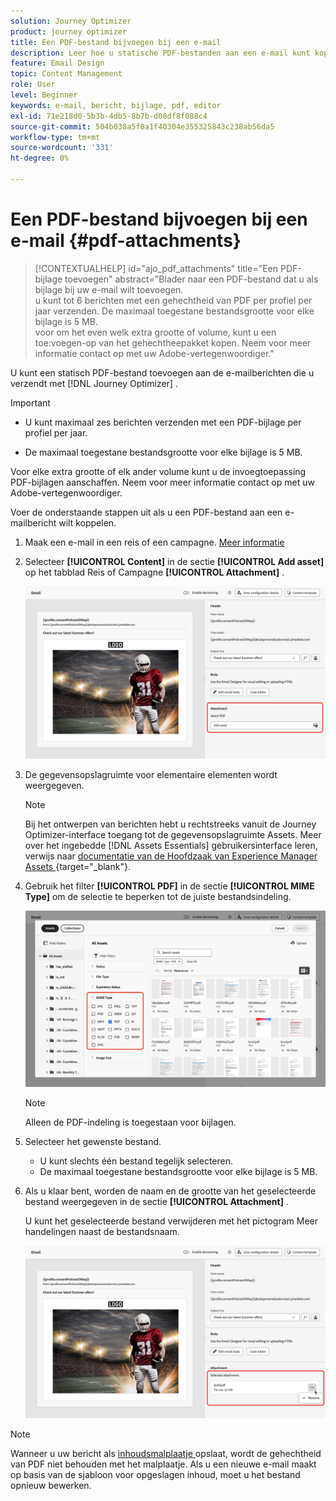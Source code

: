 ```yaml
---
solution: Journey Optimizer
product: journey optimizer
title: Een PDF-bestand bijvoegen bij een e-mail
description: Leer hoe u statische PDF-bestanden aan een e-mail kunt koppelen
feature: Email Design
topic: Content Management
role: User
level: Beginner
keywords: e-mail, bericht, bijlage, pdf, editor
exl-id: 71e218d0-5b3b-4db5-8b7b-d08df8f088c4
source-git-commit: 504b038a5f0a1f40304e355325843c238ab56da5
workflow-type: tm+mt
source-wordcount: '331'
ht-degree: 0%

---
```


# Een PDF-bestand bijvoegen bij een e-mail {#pdf-attachments}

>[!CONTEXTUALHELP]
>id="ajo_pdf_attachments"
>title="Een PDF-bijlage toevoegen"
>abstract="Blader naar een PDF-bestand dat u als bijlage bij uw e-mail wilt toevoegen.</br> u kunt tot 6 berichten met een gehechtheid van PDF per profiel per jaar verzenden. De maximaal toegestane bestandsgrootte voor elke bijlage is 5 MB.</br> voor om het even welk extra grootte of volume, kunt u een toe:voegen-op van het gehechtheepakket kopen. Neem voor meer informatie contact op met uw Adobe-vertegenwoordiger."

U kunt een statisch PDF-bestand toevoegen aan de e-mailberichten die u verzendt met [!DNL Journey Optimizer] .

>[!IMPORTANT]
>
>* U kunt maximaal zes berichten verzenden met een PDF-bijlage per profiel per jaar.
>
>* De maximaal toegestane bestandsgrootte voor elke bijlage is 5 MB.
>
>Voor elke extra grootte of elk ander volume kunt u de invoegtoepassing PDF-bijlagen aanschaffen. Neem voor meer informatie contact op met uw Adobe-vertegenwoordiger.

Voer de onderstaande stappen uit als u een PDF-bestand aan een e-mailbericht wilt koppelen.

1. Maak een e-mail in een reis of een campagne. [Meer informatie](create-email.md)

1. Selecteer **[!UICONTROL Content]** in de sectie **[!UICONTROL Add asset]** op het tabblad Reis of Campagne **[!UICONTROL Attachment]** .

   ![](assets/email-select-pdf.png)

1. De gegevensopslagruimte voor elementaire elementen wordt weergegeven.

   >[!NOTE]
   >
   >Bij het ontwerpen van berichten hebt u rechtstreeks vanuit de Journey Optimizer-interface toegang tot de gegevensopslagruimte Assets. Meer over het ingebedde [!DNL Assets Essentials] gebruikersinterface leren, verwijs naar [ documentatie van de Hoofdzaak van Experience Manager Assets ](https://experienceleague.adobe.com/docs/experience-manager-assets-essentials/help/introduction.html){target="_blank"}.

1. Gebruik het filter **[!UICONTROL PDF]** in de sectie **[!UICONTROL MIME Type]** om de selectie te beperken tot de juiste bestandsindeling.

   ![](assets/email-assets-pdf.png)

   >[!NOTE]
   >
   >Alleen de PDF-indeling is toegestaan voor bijlagen.

1. Selecteer het gewenste bestand.

   * U kunt slechts één bestand tegelijk selecteren.
   * De maximaal toegestane bestandsgrootte voor elke bijlage is 5 MB.

1. Als u klaar bent, worden de naam en de grootte van het geselecteerde bestand weergegeven in de sectie **[!UICONTROL Attachment]** .

   U kunt het geselecteerde bestand verwijderen met het pictogram Meer handelingen naast de bestandsnaam.

   ![](assets/email-remove-attachment.png)

>[!NOTE]
>
>Wanneer u uw bericht als [ inhoudsmalplaatje ](../content-management/create-content-templates.md) opslaat, wordt de gehechtheid van PDF niet behouden met het malplaatje. Als u een nieuwe e-mail maakt op basis van de sjabloon voor opgeslagen inhoud, moet u het bestand opnieuw bewerken.

